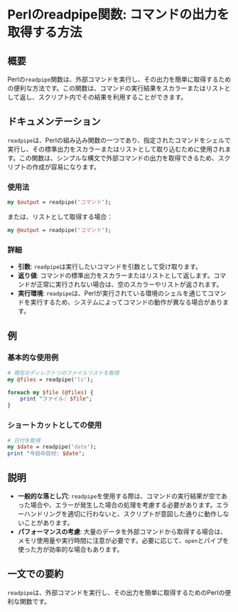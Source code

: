 <!--
Meta Description: # Perlのreadpipe関数: コマンドの出力を取得する方法 ## 概要 Perlの`readpipe`関数は、外部コマンドを実行し、その出力を簡単に取得するための便利な方法です。この関数は、コマンドの実行結果をスカラーまたはリストとして返し、スクリプト内でその結果を利用することができます。 ...
Meta Keywords: readpipe, perl, date, 外部コマンドを実行し, この関数は
-->

# Perlのreadpipe関数: コマンドの出力を取得する方法

## 概要
Perlの`readpipe`関数は、外部コマンドを実行し、その出力を簡単に取得するための便利な方法です。この関数は、コマンドの実行結果をスカラーまたはリストとして返し、スクリプト内でその結果を利用することができます。

## ドキュメンテーション
`readpipe`は、Perlの組み込み関数の一つであり、指定されたコマンドをシェルで実行し、その標準出力をスカラーまたはリストとして取り込むために使用されます。この関数は、シンプルな構文で外部コマンドの出力を取得できるため、スクリプトの作成が容易になります。

### 使用法
```perl
my $output = readpipe('コマンド');
```
または、リストとして取得する場合：
```perl
my @output = readpipe('コマンド');
```

### 詳細
- **引数**: `readpipe`は実行したいコマンドを引数として受け取ります。
- **返り値**: コマンドの標準出力をスカラーまたはリストとして返します。コマンドが正常に実行されない場合は、空のスカラーやリストが返されます。
- **実行環境**: `readpipe`は、Perlが実行されている環境のシェルを通じてコマンドを実行するため、システムによってコマンドの動作が異なる場合があります。

## 例
### 基本的な使用例
```perl
# 現在のディレクトリのファイルリストを取得
my @files = readpipe('ls');

foreach my $file (@files) {
    print "ファイル: $file";
}
```

### ショートカットとしての使用
```perl
# 日付を取得
my $date = readpipe('date');
print "今日の日付: $date";
```

## 説明
- **一般的な落とし穴**: `readpipe`を使用する際は、コマンドの実行結果が空であった場合や、エラーが発生した場合の処理を考慮する必要があります。エラーハンドリングを適切に行わないと、スクリプトが意図した通りに動作しないことがあります。
- **パフォーマンスの考慮**: 大量のデータを外部コマンドから取得する場合は、メモリ使用量や実行時間に注意が必要です。必要に応じて、`open`とパイプを使った方が効率的な場合もあります。

## 一文での要約
`readpipe`は、外部コマンドを実行し、その出力を簡単に取得するためのPerlの便利な関数です。